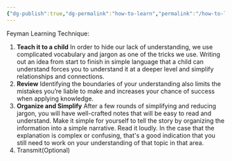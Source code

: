 ```yaml
---
{"dg-publish":true,"dg-permalink":"how-to-learn","permalink":"/how-to-learn/"}
---
```



Feyman Learning Technique:
1. **Teach it to a child**
   In order to hide our lack of understanding, we use complicated vocabulary and jargon as one of the tricks we use. 
   Writing out an idea from start to finish in simple language that a child can understand forces you to understand it at a deeper level and simplify relationships and connections.
2. **Review**
Identifying the boundaries of your understanding also limits the mistakes you’re liable to make and increases your chance of success when applying knowledge.
3. **Organize and Simplify**
   After a few rounds of simplifying and reducing jargon, you will have well-crafted notes that will be easy to read and understand. Make it simple for yourself to tell the story by organizing the information into a simple narrative. Read it loudly. In the case that the explanation is complex or confusing, that's a good indication that you still need to work on your understanding of that topic in that area.
4. Transmit(Optional)